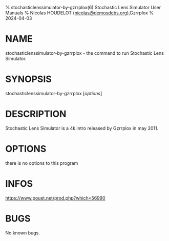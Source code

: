 % stochasticlenssimulator-by-gzrrplox(6) Stochastic Lens Simulator User Manuals
% Nicolas HOUDELOT (nicolas@demosdebs.org),Gzrrplox
% 2024-04-03

# NAME
stochasticlenssimulator-by-gzrrplox - the command to run Stochastic Lens Simulator.

# SYNOPSIS
stochasticlenssimulator-by-gzrrplox [*options*]

# DESCRIPTION
Stochastic Lens Simulator is a 4k intro released by Gzrrplox in may 2011.

# OPTIONS
there is no options to this program

# INFOS
https://www.pouet.net/prod.php?which=56990

# BUGS
No known bugs.
